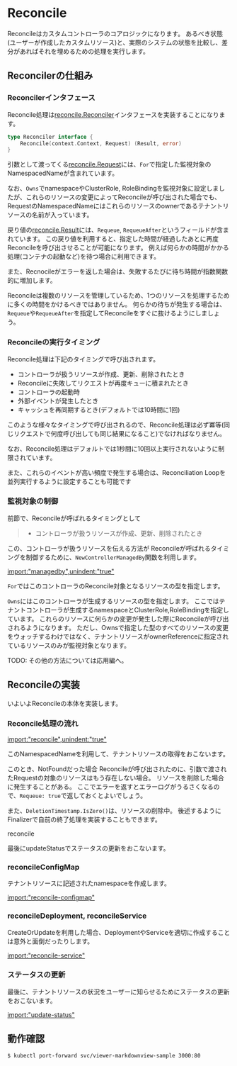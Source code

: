 # Reconcile

Reconcileはカスタムコントローラのコアロジックになります。
あるべき状態(ユーザーが作成したカスタムリソース)と、実際のシステムの状態を比較し、差分があればそれを埋めるための処理を実行します。

## Reconcilerの仕組み

### Reconcilerインタフェース

Reconcile処理は[reconcile.Reconciler](https://pkg.go.dev/sigs.k8s.io/controller-runtime/pkg/reconcile?tab=doc#Reconciler)インタフェースを実装することになります。

```go
type Reconciler interface {
	Reconcile(context.Context, Request) (Result, error)
}
```

引数として渡ってくる[reconcile.Request](https://pkg.go.dev/sigs.k8s.io/controller-runtime/pkg/reconcile?tab=doc#Request)には、`For`で指定した監視対象のNamespacedNameが含まれています。


なお、`Owns`でnamespaceやClusterRole, RoleBindingを監視対象に設定しましたが、これらのリソースの変更によってReconcileが呼び出された場合でも、
RequestのNamespacedNameにはこれらのリソースのownerであるテナントリソースの名前が入っています。

戻り値の[reconcile.Result](https://pkg.go.dev/sigs.k8s.io/controller-runtime/pkg/reconcile?tab=doc#Result)には、`Requeue`, `RequeueAfter`というフィールドが含まれています。
この戻り値を利用すると、指定した時間が経過したあとに再度Reconcileを呼び出させることが可能になります。
例えば何らかの時間がかかる処理(コンテナの起動など)を待つ場合に利用できます。

また、Recnocileがエラーを返した場合は、失敗するたびに待ち時間が指数関数的に増加します。

Reconcileは複数のリソースを管理しているため、1つのリソースを処理するために多くの時間をかけるべきではありません。
何らかの待ちが発生する場合は、`Requeue`や`RequeueAfter`を指定してReconcileをすぐに抜けるようにしましょう。

### Reconcileの実行タイミング

Reconcile処理は下記のタイミングで呼び出されます。

* コントローラが扱うリソースが作成、更新、削除されたとき
* Reconcileに失敗してリクエストが再度キューに積まれたとき
* コントローラの起動時
* 外部イベントが発生したとき
* キャッシュを再同期するとき(デフォルトでは10時間に1回)

このような様々なタイミングで呼び出されるので、Reconcile処理は必ず冪等(同じリクエストで何度呼び出しても同じ結果になること)でなければなりません。

なお、Reconcile処理はデフォルトでは1秒間に10回以上実行されないように制限されています。

また、これらのイベントが高い頻度で発生する場合は、Reconciliation Loopを並列実行するように設定することも可能です

### 監視対象の制御

前節で、Reconcileが呼ばれるタイミングとして

> - コントローラが扱うリソースが作成、更新、削除されたとき

この、コントローラが扱うリソースを伝える方法が
Reconcileが呼ばれるタイミングを制御するために、`NewControllerManagedBy`関数を利用します。

[import:"managedby",unindent:"true"](../../codes/markdown-view/controllers/markdownview_controller.go)

`For`ではこのコントローラのReconcile対象となるリソースの型を指定します。

`Owns`にはこのコントローラが生成するリソースの型を指定します。
ここではテナントコントローラが生成するnamespaceとClusterRole,RoleBindingを指定しています。
これらのリソースに何らかの変更が発生した際にReconcileが呼び出されるようになります。
ただし、Ownsで指定した型のすべてのリソースの変更をウォッチするわけではなく、テナントリソースがownerReferenceに指定されているリソースのみが監視対象となります。

TODO: その他の方法については応用編へ。

## Reconcileの実装

いよいよReconcileの本体を実装します。

### Reconcile処理の流れ

[import:"reconcile",unindent:"true"](../../codes/markdown-view/controllers/markdownview_controller.go)

このNamespacedNameを利用して、テナントリソースの取得をおこないます。

このとき、NotFoundだった場合
Reconcileが呼び出されたのに、引数で渡されたRequestの対象のリソースはもう存在しない場合。
リソースを削除した場合に発生することがある。
ここでエラーを返すとエラーログがうるさくなるので、`Requeue: true`で返しておくとよいでしょう。

また、`DeletionTimestamp.IsZero()`は、リソースの削除中。
後述するようにFinalizerで自前の終了処理を実装することもできます。

reconcile

最後にupdateStatusでステータスの更新をおこないます。

### reconcileConfigMap

テナントリソースに記述されたnamespaceを作成します。

[import:"reconcile-configmap"](../../codes/markdown-view/controllers/markdownview_controller.go)


### reconcileDeployment, reconcileService

CreateOrUpdateを利用した場合、DeploymentやServiceを適切に作成することは意外と面倒だったりします。


[import:"reconcile-service"](../../codes/markdown-view/controllers/markdownview_controller.go)

### ステータスの更新

最後に、テナントリソースの状況をユーザーに知らせるためにステータスの更新をおこないます。

[import:"update-status"](../../codes/markdown-view/controllers/markdownview_controller.go)

## 動作確認

```
$ kubectl port-forward svc/viewer-markdownview-sample 3000:80
```
